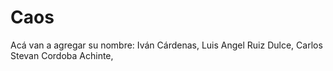 # Caos
Acá van a agregar su nombre:
Iván Cárdenas,
Luis Angel Ruiz Dulce,
Carlos Stevan Cordoba Achinte,
